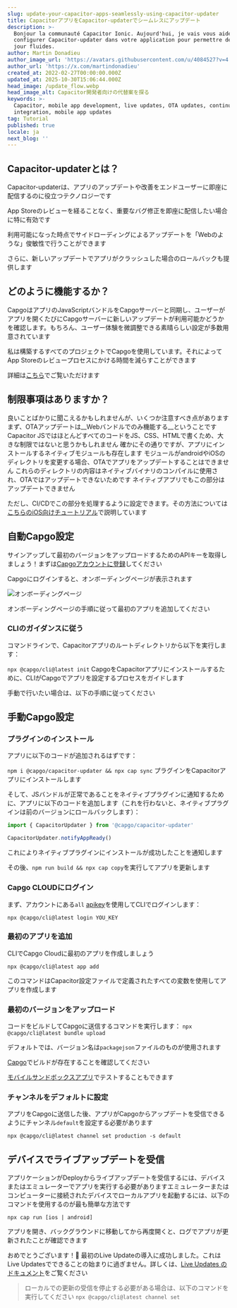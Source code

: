 ```yaml
---
slug: update-your-capacitor-apps-seamlessly-using-capacitor-updater
title: CapacitorアプリをCapacitor-updaterでシームレスにアップデート
description: >-
  Bonjour la communauté Capacitor Ionic. Aujourd'hui, je vais vous aider à
  configurer Capacitor-updater dans votre application pour permettre des mises à
  jour fluides.
author: Martin Donadieu
author_image_url: 'https://avatars.githubusercontent.com/u/4084527?v=4'
author_url: 'https://x.com/martindonadieu'
created_at: 2022-02-27T00:00:00.000Z
updated_at: 2025-10-30T15:06:44.000Z
head_image: /update_flow.webp
head_image_alt: Capacitor開発者向けの代替案を探る
keywords: >-
  Capacitor, mobile app development, live updates, OTA updates, continuous
  integration, mobile app updates
tag: Tutorial
published: true
locale: ja
next_blog: ''
---
```


## Capacitor-updaterとは？

Capacitor-updaterは、アプリのアップデートや改善をエンドユーザーに即座に配信するのに役立つテクノロジーです

App Storeのレビューを経ることなく、重要なバグ修正を即座に配信したい場合に特に有効です

利用可能になった時点でサイドローディングによるアップデートを「Webのような」俊敏性で行うことができます

さらに、新しいアップデートでアプリがクラッシュした場合のロールバックも提供します

## どのように機能するか？

CapgoはアプリのJavaScriptバンドルをCapgoサーバーと同期し、ユーザーがアプリを開くたびにCapgoサーバーに新しいアップデートが利用可能かどうかを確認します。もちろん、ユーザー体験を微調整できる素晴らしい設定が多数用意されています

私は構築するすべてのプロジェクトでCapgoを使用しています。それによってApp Storeのレビュープロセスにかける時間を減らすことができます

詳細は[こちら](https://capgo.app/)でご覧いただけます

## 制限事項はありますか？

良いことばかりに聞こえるかもしれませんが、いくつか注意すべき点があります
まず、OTAアップデートは__Webバンドルでのみ機能する__ということです
Capacitor JSではほとんどすべてのコードをJS、CSS、HTMLで書くため、大きな制限ではないと思うかもしれません
確かにその通りですが、アプリにインストールするネイティブモジュールも存在します
モジュールがandroidやiOSのディレクトリを変更する場合、OTAでアプリをアップデートすることはできません
これらのディレクトリの内容はネイティブバイナリのコンパイルに使用され、OTAではアップデートできないためです
ネイティブアプリでもこの部分はアップデートできません

ただし、CI/CDでこの部分を処理するように設定できます。その方法については[こちらのiOS向けチュートリアル](https://capgo.app/blog/automatic-capacitor-android-build-github-action/)で説明しています

## 自動Capgo設定

サインアップして最初のバージョンをアップロードするためのAPIキーを取得しましょう！まずは[Capgoアカウントに登録](/register/)してください

Capgoにログインすると、オンボーディングページが表示されます

![オンボーディングページ](/onboarding_1_new.webp)

オンボーディングページの手順に従って最初のアプリを追加してください

### CLIのガイダンスに従う

コマンドラインで、Capacitorアプリのルートディレクトリから以下を実行します：

`npx @capgo/cli@latest init`
CapgoをCapacitorアプリにインストールするために、CLIがCapgoでアプリを設定するプロセスをガイドします

手動で行いたい場合は、以下の手順に従ってください

## 手動Capgo設定

### プラグインのインストール

アプリに以下のコードが追加されるはずです：

`npm i @capgo/capacitor-updater && npx cap sync`
プラグインをCapacitorアプリにインストールします

そして、JSバンドルが正常であることをネイティブプラグインに通知するために、アプリに以下のコードを追加します（これを行わないと、ネイティブプラグインは前のバージョンにロールバックします）：

```js
import { CapacitorUpdater } from '@capgo/capacitor-updater'

CapacitorUpdater.notifyAppReady()
```

これによりネイティブプラグインにインストールが成功したことを通知します

その後、`npm run build && npx cap copy`を実行してアプリを更新します

### Capgo CLOUDにログイン

まず、アカウントにある`all` [apikey](https://console.capgo.app/dashboard/apikeys/)を使用してCLIでログインします：

`npx @capgo/cli@latest login YOU_KEY`

### 最初のアプリを追加

CLIでCapgo Cloudに最初のアプリを作成しましょう

`npx @capgo/cli@latest app add`

このコマンドはCapacitor設定ファイルで定義されたすべての変数を使用してアプリを作成します

### 最初のバージョンをアップロード

コードをビルドしてCapgoに送信するコマンドを実行します：
`npx @capgo/cli@latest bundle upload`

デフォルトでは、バージョン名は`packagejson`ファイルのものが使用されます

[Capgo](https://console.capgo.app/)でビルドが存在することを確認してください

[モバイルサンドボックスアプリ](https://capgo.app/app_mobile/)でテストすることもできます

### チャンネルをデフォルトに設定

アプリをCapgoに送信した後、アプリがCapgoからアップデートを受信できるようにチャンネル`default`を設定する必要があります

`npx @capgo/cli@latest channel set production -s default`

## デバイスでライブアップデートを受信

アプリケーションがDeployからライブアップデートを受信するには、デバイスまたはエミュレーターでアプリを実行する必要がありますエミュレーターまたはコンピューターに接続されたデバイスでローカルアプリを起動するには、以下のコマンドを使用するのが最も簡単な方法です

    npx cap run [ios | android]

アプリを開き、バックグラウンドに移動してから再度開くと、ログでアプリが更新されたことが確認できます

おめでとうございます！🎉 最初のLive Updateの導入に成功しました。これはLive Updatesでできることの始まりに過ぎません。詳しくは、[Live Updates のドキュメント](/docs/plugin/cloud-mode/getting-started/)をご覧ください

> ローカルでの更新の受信を停止する必要がある場合は、以下のコマンドを実行してください
`npx @capgo/cli@latest channel set`
